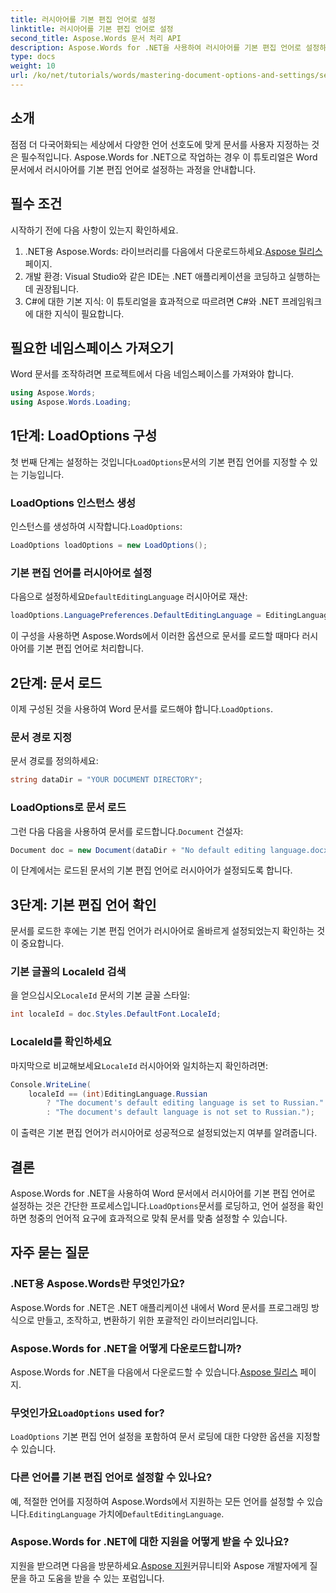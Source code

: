 ```yaml
---
title: 러시아어를 기본 편집 언어로 설정
linktitle: 러시아어를 기본 편집 언어로 설정
second_title: Aspose.Words 문서 처리 API
description: Aspose.Words for .NET을 사용하여 러시아어를 기본 편집 언어로 설정하여 Word 문서를 사용자 지정하는 방법을 알아보세요. 이 단계별 가이드입니다.
type: docs
weight: 10
url: /ko/net/tutorials/words/mastering-document-options-and-settings/set-russian-as-default-edit-language/
---
```

## 소개

점점 더 다국어화되는 세상에서 다양한 언어 선호도에 맞게 문서를 사용자 지정하는 것은 필수적입니다. Aspose.Words for .NET으로 작업하는 경우 이 튜토리얼은 Word 문서에서 러시아어를 기본 편집 언어로 설정하는 과정을 안내합니다. 

## 필수 조건

시작하기 전에 다음 사항이 있는지 확인하세요.

1.  .NET용 Aspose.Words: 라이브러리를 다음에서 다운로드하세요.[Aspose 릴리스](https://releases.aspose.com/words/net/) 페이지.
2. 개발 환경: Visual Studio와 같은 IDE는 .NET 애플리케이션을 코딩하고 실행하는 데 권장됩니다.
3. C#에 대한 기본 지식: 이 튜토리얼을 효과적으로 따르려면 C#와 .NET 프레임워크에 대한 지식이 필요합니다.

## 필요한 네임스페이스 가져오기

Word 문서를 조작하려면 프로젝트에서 다음 네임스페이스를 가져와야 합니다.

```csharp
using Aspose.Words;
using Aspose.Words.Loading;
```

## 1단계: LoadOptions 구성

 첫 번째 단계는 설정하는 것입니다`LoadOptions`문서의 기본 편집 언어를 지정할 수 있는 기능입니다.

### LoadOptions 인스턴스 생성

 인스턴스를 생성하여 시작합니다.`LoadOptions`:

```csharp
LoadOptions loadOptions = new LoadOptions();
```

### 기본 편집 언어를 러시아어로 설정

다음으로 설정하세요`DefaultEditingLanguage` 러시아어로 재산:

```csharp
loadOptions.LanguagePreferences.DefaultEditingLanguage = EditingLanguage.Russian;
```

이 구성을 사용하면 Aspose.Words에서 이러한 옵션으로 문서를 로드할 때마다 러시아어를 기본 편집 언어로 처리합니다.

## 2단계: 문서 로드

 이제 구성된 것을 사용하여 Word 문서를 로드해야 합니다.`LoadOptions`.

### 문서 경로 지정

문서 경로를 정의하세요:

```csharp
string dataDir = "YOUR DOCUMENT DIRECTORY";
```

### LoadOptions로 문서 로드

 그런 다음 다음을 사용하여 문서를 로드합니다.`Document` 건설자:

```csharp
Document doc = new Document(dataDir + "No default editing language.docx", loadOptions);
```

이 단계에서는 로드된 문서의 기본 편집 언어로 러시아어가 설정되도록 합니다.

## 3단계: 기본 편집 언어 확인

문서를 로드한 후에는 기본 편집 언어가 러시아어로 올바르게 설정되었는지 확인하는 것이 중요합니다.

### 기본 글꼴의 LocaleId 검색

 을 얻으십시오`LocaleId` 문서의 기본 글꼴 스타일:

```csharp
int localeId = doc.Styles.DefaultFont.LocaleId;
```

### LocaleId를 확인하세요

 마지막으로 비교해보세요`LocaleId` 러시아어와 일치하는지 확인하려면:

```csharp
Console.WriteLine(
    localeId == (int)EditingLanguage.Russian
        ? "The document's default editing language is set to Russian."
        : "The document's default language is not set to Russian.");
```

이 출력은 기본 편집 언어가 러시아어로 성공적으로 설정되었는지 여부를 알려줍니다.

## 결론

Aspose.Words for .NET을 사용하여 Word 문서에서 러시아어를 기본 편집 언어로 설정하는 것은 간단한 프로세스입니다.`LoadOptions`문서를 로딩하고, 언어 설정을 확인하면 청중의 언어적 요구에 효과적으로 맞춰 문서를 맞춤 설정할 수 있습니다.

## 자주 묻는 질문

### .NET용 Aspose.Words란 무엇인가요?

Aspose.Words for .NET은 .NET 애플리케이션 내에서 Word 문서를 프로그래밍 방식으로 만들고, 조작하고, 변환하기 위한 포괄적인 라이브러리입니다.

### Aspose.Words for .NET을 어떻게 다운로드합니까?

 Aspose.Words for .NET을 다음에서 다운로드할 수 있습니다.[Aspose 릴리스](https://releases.aspose.com/words/net/) 페이지.

###  무엇인가요`LoadOptions` used for?

`LoadOptions` 기본 편집 언어 설정을 포함하여 문서 로딩에 대한 다양한 옵션을 지정할 수 있습니다.

### 다른 언어를 기본 편집 언어로 설정할 수 있나요?

 예, 적절한 언어를 지정하여 Aspose.Words에서 지원하는 모든 언어를 설정할 수 있습니다.`EditingLanguage` 가치에`DefaultEditingLanguage`.

### Aspose.Words for .NET에 대한 지원을 어떻게 받을 수 있나요?

 지원을 받으려면 다음을 방문하세요.[Aspose 지원](https://forum.aspose.com/c/words/8)커뮤니티와 Aspose 개발자에게 질문을 하고 도움을 받을 수 있는 포럼입니다.